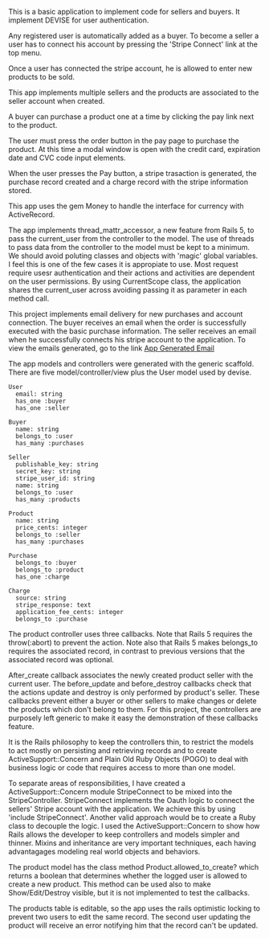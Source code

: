 

This is a basic application to implement code for sellers and buyers.
It implement DEVISE for user authentication. 

Any registered user is automatically added as a buyer. To become a seller
a user has to connect his account by pressing the 'Stripe Connect' link at the top menu.

Once a user has connected the stripe account, he is allowed to enter new products to be sold.

This app implements multiple sellers and the products are associated to the seller account when created.

A buyer can purchase a product one at a time by clicking the pay link next to the product.

The user must press the order button in the pay page to purchase the product. At this time a modal window is open with the credit card, expiration date and CVC code input elements.

When the user presses the Pay button, a stripe trasaction is generated, the purchase record created and a charge record with the stripe information stored.

This app uses the gem Money to handle the interface for currency with ActiveRecord.

The app implements thread_mattr_accessor, a new feature from Rails 5, to pass 
the current_user from the controller to the model. The use of threads to pass data
from the controller to the model must be kept to a minimum.
We should avoid poluting classes and objects with 'magic' global variables.
I feel this is one of the few cases it is appropiate to use.
Most request require usesr authentication and 
their actions and activities are dependent on the user permissions.
By using CurrentScope class, the application shares the current_user across avoiding
passing it as parameter in each method call.

This project implements email delivery for new purchases and account connection.
The buyer receives an email when the order is successfully executed with the 
basic purchase information. 
The seller receives an email when he successfully connects his stripe account
to the application.
To view the emails generated, 
go to the link [App Generated Email](http://173.66.176.122:1080/ "Mail")

The app models and controllers were generated with the generic scaffold. 
There are five model/controller/view plus the User model used by devise.

```
User
  email: string
  has_one :buyer
  has_one :seller

Buyer
  name: string
  belongs_to :user
  has_many :purchases

Seller
  publishable_key: string
  secret_key: string
  stripe_user_id: string
  name: string
  belongs_to :user
  has_many :products

Product
  name: string
  price_cents: integer
  belongs_to :seller
  has_many :purchases

Purchase
  belongs_to :buyer
  belongs_to :product
  has_one :charge

Charge
  source: string
  stripe_response: text
  application_fee_cents: integer
  belongs_to :purchase
```

The product controller uses three callbacks. Note that Rails 5 requires the throw(:abort) to
prevent the action. Note also that Rails 5 makes belongs_to requires the associated record, in
contrast to previous versions that the associated record was optional.

After_create callback associates the newly created product seller with the current user.
The before_update and before_destroy callbacks check that the actions update and destroy 
is only performed by product's seller. 
These callbacks prevent either a buyer or other sellers to make changes or delete the products
which don't belong to them.
For this project, the controllers are purposely left generic to make it easy
the demonstration of these callbacks feature. 

It is the Rails philosophy to keep the controllers thin, to restrict the models to act mostly
on persisting and retrieving records and to create ActiveSupport::Concern and Plain Old Ruby Objects (POGO) to deal
with business logic or code that requires access to more than one model.

To separate areas of responsibilities, I have created a ActiveSupport::Concern module 
StripeConnect to be mixed into the 
StripeController.
StripeConnect implements the Oauth logic to connect the sellers' Stripe account 
with the application.
We achieve this by using 'include StripeConnect'. 
Another valid approach would be to create a Ruby class to decouple the logic.
I used the ActiveSupport::Concern to show how Rails allows the developer
to keep controllers and models simpler and thinner. 
Mixins and inheritance are very important techniques, each having advantagages modeling
real world objects and behaviors.


The product model has the class method Product.allowed_to_create? which returns a boolean 
that determines whether the logged user is allowed to create a new product. This method
can be used also to make Show/Edit/Destroy visible, but it is not implemented to test the
callbacks.

The products table is editable, so the app uses the rails optimistic locking to prevent two users
to edit the same record. The second user updating the product will receive an error notifying him
that the record can't be updated.

